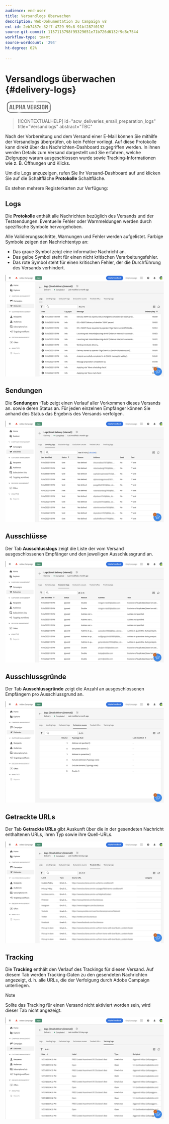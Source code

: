 ```yaml
---
audience: end-user
title: Versandlogs überwachen
description: Web-Dokumentation zu Campaign v8
exl-id: 2eb7457e-32f7-4729-99c8-91bf287f0192
source-git-commit: 1157113798f95329651e71b726d6132f9d8c7544
workflow-type: tm+mt
source-wordcount: '294'
ht-degree: 62%

---
```


# Versandlogs überwachen {#delivery-logs}

![](../assets/do-not-localize/badge.png)

>[!CONTEXTUALHELP]
>id="acw_deliveries_email_preparation_logs"
>title="Versandlogs"
>abstract="TBC"

Nach der Vorbereitung und dem Versand einer E-Mail können Sie mithilfe der Versandlogs überprüfen, ob kein Fehler vorliegt. Auf diese Protokolle kann direkt über das Nachrichten-Dashboard zugegriffen werden. In ihnen werden Details zum Versand dargestellt und Sie erfahren, welche Zielgruppe warum ausgeschlossen wurde sowie Tracking-Informationen wie z. B. Öffnungen und Klicks.

Um die Logs anzuzeigen, rufen Sie Ihr Versand-Dashboard auf und klicken Sie auf die Schaltfläche **Protokolle** Schaltfläche.

Es stehen mehrere Registerkarten zur Verfügung:

## Logs

Die **Protokolle** enthält alle Nachrichten bezüglich des Versands und der Testsendungen. Eventuelle Fehler oder Warnmeldungen werden durch spezifische Symbole hervorgehoben.

Alle Validierungsschritte, Warnungen und Fehler werden aufgelistet. Farbige Symbole zeigen den Nachrichtentyp an:

* Das graue Symbol zeigt eine informative Nachricht an.
* Das gelbe Symbol steht für einen nicht kritischen Verarbeitungsfehler.
* Das rote Symbol steht für einen kritischen Fehler, der die Durchführung des Versands verhindert.

![](assets/logs.png)

## Sendungen

Die **Sendungen** -Tab zeigt einen Verlauf aller Vorkommen dieses Versands an. sowie deren Status an. Für jeden einzelnen Empfänger können Sie anhand des Status das Ergebnis des Versands verfolgen.

![](assets/logs2.png)

## Ausschlüsse

Der Tab **Ausschlusslogs** zeigt die Liste der vom Versand ausgeschlossenen Empfänger und den jeweiligen Ausschlussgrund an.

![](assets/logs3.png)

## Ausschlussgründe

Der Tab **Ausschlussgründe** zeigt die Anzahl an ausgeschlossenen Empfängern pro Ausschlussgrund an.

![](assets/logs4.png)

## Getrackte URLs

Der Tab **Getrackte URLs** gibt Auskunft über die in der gesendeten Nachricht enthaltenen URLs, ihren Typ sowie ihre Quell-URLs.

![](assets/logs5.png)

## Tracking

Die **Tracking** enthält den Verlauf des Trackings für diesen Versand. Auf diesem Tab werden Tracking-Daten zu den gesendeten Nachrichten angezeigt, d. h. alle URLs, die der Verfolgung durch Adobe Campaign unterliegen.

>[!NOTE]
>
>Sollte das Tracking für einen Versand nicht aktiviert worden sein, wird dieser Tab nicht angezeigt.

![](assets/logs6.png)
